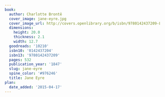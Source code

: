 ```yaml
---
book:
  author: Charlotte Brontë
  cover_image: jane-eyre.jpg
  cover_image_url: http://covers.openlibrary.org/b/isbn/9780142437209-L.jpg
  dimensions:
    height: 20.0
    thickness: 2.1
    width: 12.7
  goodreads: '10210'
  isbn10: '0142437204'
  isbn13: '9780142437209'
  pages: 532
  publication_year: '1847'
  slug: jane-eyre
  spine_color: '#976246'
  title: Jane Eyre
plan:
  date_added: '2015-04-17'
---
```

